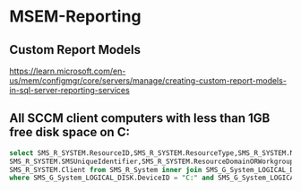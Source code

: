 # MSEM-Reporting

## Custom Report Models

https://learn.microsoft.com/en-us/mem/configmgr/core/servers/manage/creating-custom-report-models-in-sql-server-reporting-services

## All SCCM client computers with less than 1GB free disk space on C:
```sql
select SMS_R_SYSTEM.ResourceID,SMS_R_SYSTEM.ResourceType,SMS_R_SYSTEM.Name,
SMS_R_SYSTEM.SMSUniqueIdentifier,SMS_R_SYSTEM.ResourceDomainORWorkgroup,
SMS_R_SYSTEM.Client from SMS_R_System inner join SMS_G_System_LOGICAL_DISK on SMS_G_System_LOGICAL_DISK.ResourceID = SMS_R_System.ResourceId
where SMS_G_System_LOGICAL_DISK.DeviceID = "C:" and SMS_G_System_LOGICAL_DISK.FreeSpace <= 1000
```

